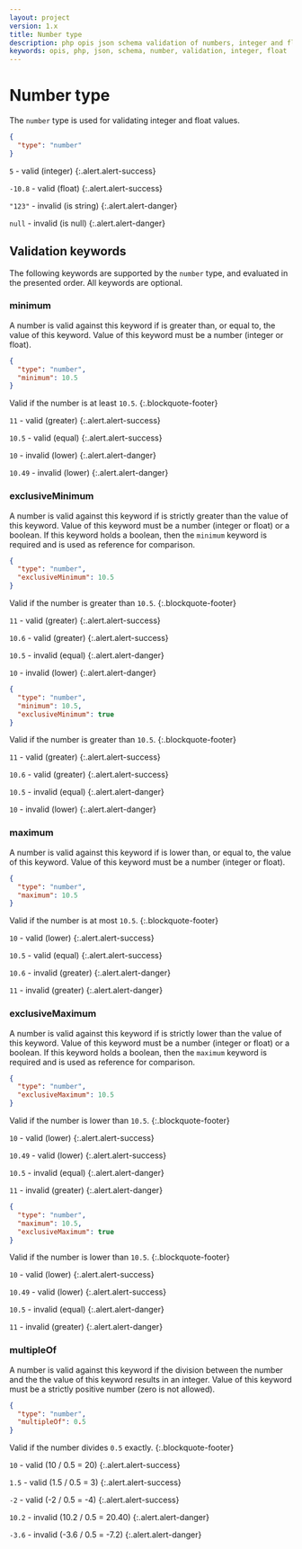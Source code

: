 ```yaml
---
layout: project
version: 1.x
title: Number type
description: php opis json schema validation of numbers, integer and float
keywords: opis, php, json, schema, number, validation, integer, float
---
```


# Number type

The `number` type is used for validating integer and float values.

```json
{
  "type": "number"
}
```

`5` - valid (integer)
{:.alert.alert-success}

`-10.8` - valid (float)
{:.alert.alert-success}

`"123"` - invalid (is string)
{:.alert.alert-danger}

`null` - invalid (is null)
{:.alert.alert-danger}

## Validation keywords

The following keywords are supported by the `number` type, and evaluated
in the presented order. All keywords are optional.

### minimum

A number is valid against this keyword if is greater than, or equal to, the
value of this keyword. 
Value of this keyword must be a number (integer or float).

```json
{
  "type": "number",
  "minimum": 10.5
}
```
Valid if the number is at least `10.5`.
{:.blockquote-footer}

`11` - valid (greater)
{:.alert.alert-success}

`10.5` - valid (equal)
{:.alert.alert-success}

`10` - invalid (lower)
{:.alert.alert-danger}

`10.49` - invalid (lower)
{:.alert.alert-danger}

### exclusiveMinimum

A number is valid against this keyword if is strictly greater than the
value of this keyword. Value of this keyword must be a number (integer or float)
or a boolean. If this keyword holds a boolean, 
then the `minimum` keyword is required and is used as reference for comparison.

```json
{
  "type": "number",
  "exclusiveMinimum": 10.5
}
```
Valid if the number is greater than `10.5`.
{:.blockquote-footer}

`11` - valid (greater)
{:.alert.alert-success}

`10.6` - valid (greater)
{:.alert.alert-success}

`10.5` - invalid (equal)
{:.alert.alert-danger}

`10` - invalid (lower)
{:.alert.alert-danger}

```json
{
  "type": "number",
  "minimum": 10.5,
  "exclusiveMinimum": true
}
```
Valid if the number is greater than `10.5`.
{:.blockquote-footer}

`11` - valid (greater)
{:.alert.alert-success}

`10.6` - valid (greater)
{:.alert.alert-success}

`10.5` - invalid (equal)
{:.alert.alert-danger}

`10` - invalid (lower)
{:.alert.alert-danger}

### maximum

A number is valid against this keyword if is lower than, or equal to, the
value of this keyword. 
Value of this keyword must be a number (integer or float).

```json
{
  "type": "number",
  "maximum": 10.5
}
```
Valid if the number is at most `10.5`.
{:.blockquote-footer}

`10` - valid (lower)
{:.alert.alert-success}

`10.5` - valid (equal)
{:.alert.alert-success}

`10.6` - invalid (greater)
{:.alert.alert-danger}

`11` - invalid (greater)
{:.alert.alert-danger}

### exclusiveMaximum

A number is valid against this keyword if is strictly lower than the
value of this keyword. Value of this keyword must be a number (integer or float)
or a boolean. If this keyword holds a boolean, 
then the `maximum` keyword is required and is used as reference for comparison.

```json
{
  "type": "number",
  "exclusiveMaximum": 10.5
}
```
Valid if the number is lower than `10.5`.
{:.blockquote-footer}

`10` - valid (lower)
{:.alert.alert-success}

`10.49` - valid (lower)
{:.alert.alert-success}

`10.5` - invalid (equal)
{:.alert.alert-danger}

`11` - invalid (greater)
{:.alert.alert-danger}

```json
{
  "type": "number",
  "maximum": 10.5,
  "exclusiveMaximum": true
}
```
Valid if the number is lower than `10.5`.
{:.blockquote-footer}

`10` - valid (lower)
{:.alert.alert-success}

`10.49` - valid (lower)
{:.alert.alert-success}

`10.5` - invalid (equal)
{:.alert.alert-danger}

`11` - invalid (greater)
{:.alert.alert-danger}

### multipleOf

A number is valid against this keyword if the division between the
number and the the value of this keyword results in an integer.
Value of this keyword must be a strictly positive number (zero is not allowed).

```json
{
  "type": "number",
  "multipleOf": 0.5
}
```
Valid if the number divides `0.5` exactly.
{:.blockquote-footer}

`10` - valid (10 / 0.5 = 20)
{:.alert.alert-success}

`1.5` - valid (1.5 / 0.5 = 3)
{:.alert.alert-success}

`-2` - valid (-2 / 0.5 = -4)
{:.alert.alert-success}

`10.2` - invalid (10.2 / 0.5 = 20.40)
{:.alert.alert-danger}

`-3.6` - invalid (-3.6 / 0.5 = -7.2)
{:.alert.alert-danger}
